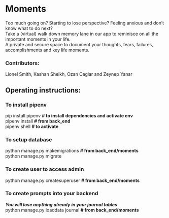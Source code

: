 # Moments

Too much going on? Starting to lose perspective? Feeling anxious and don’t know what to do next?\
Take a (virtual) walk down memory lane in our app to reminisce on all the important moments in your life.\
A private and secure space to document your thoughts, fears, failures, accomplishments and key life moments.

### Contributors:
Lionel Smith, Kashan Sheikh, Ozan Caglar and Zeynep Yanar

## Operating instructions:

### To install pipenv
pip install pipenv  **# to install dependencies and activate env**\
pipenv install  **# from back_end**\
pipenv shell  **# to activate**

### To setup database
python manage.py makemigrations **# from back_end/moments**\
python manage.py migrate

### To create user to access admin
python manage.py createsuperuser  **# from back_end/moments**

### To create prompts into your backend
***You will lose anything already in your journal tables***\
python manage.py loaddata journal **# from back_end/moments**
